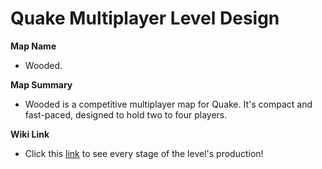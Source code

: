 # Quake Multiplayer Level Design
**Map Name**
- Wooded.

**Map Summary**
- Wooded is a competitive multiplayer map for Quake. It's compact and fast-paced, designed to hold two to four players.

**Wiki Link**
- Click this [link](https://github.com/JoeyDiamond115/Quake_Multiplayer_Level_Design/wiki) to see every stage of the level's production!
